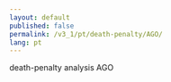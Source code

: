 ```yaml
---
layout: default
published: false
permalink: /v3_1/pt/death-penalty/AGO/
lang: pt
---
```


death-penalty analysis AGO
